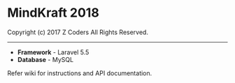 # MindKraft 2018

Copyright (c) 2017 Z Coders All Rights Reserved.

****

* **Framework** - Laravel 5.5
* **Database** - MySQL

Refer wiki for instructions and API documentation.
